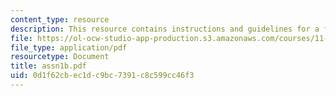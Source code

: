 ```yaml
---
content_type: resource
description: This resource contains instructions and guidelines for a field report.
file: https://ol-ocw-studio-app-production.s3.amazonaws.com/courses/11-328j-urban-design-skills-observing-interpreting-and-representing-the-city-fall-2004/0d1f62cbec1dc9bc7391c8c599cc46f3_assn1b.pdf
file_type: application/pdf
resourcetype: Document
title: assn1b.pdf
uid: 0d1f62cb-ec1d-c9bc-7391-c8c599cc46f3
---
```

